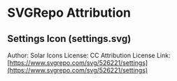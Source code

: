 # SVGRepo Attribution

## Settings Icon (settings.svg)

Author: Solar Icons
License: CC Attribution License
Link: [https://www.svgrepo.com/svg/526221/settings](https://www.svgrepo.com/svg/526221/settings)
